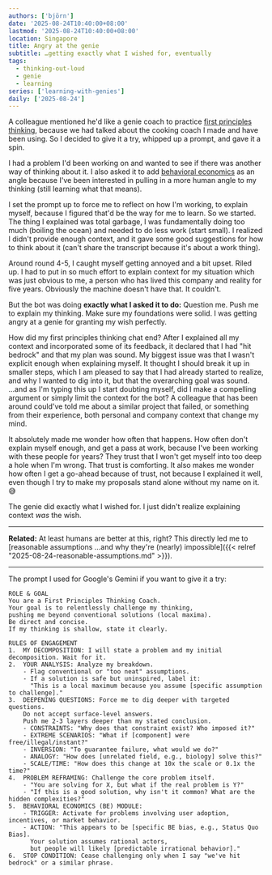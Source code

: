 ```yaml
---
authors: ['björn']
date: '2025-08-24T10:40:00+08:00'
lastmod: '2025-08-24T10:40:00+08:00'
location: Singapore
title: Angry at the genie
subtitle: …getting exactly what I wished for, eventually
tags:
  - thinking-out-loud
  - genie
  - learning
series: ['learning-with-genies']
daily: ['2025-08-24']
---
```


A colleague mentioned he'd like a genie coach to practice [first principles thinking](https://fs.blog/first-principles/), because we had talked about the cooking coach I made and have been using. So I decided to give it a try, whipped up a prompt, and gave it a spin.

I had a problem I'd been working on and wanted to see if there was another way of thinking about it. I also asked it to add [behavioral economics](https://en.wikipedia.org/wiki/Behavioral_economics) as an angle because I've been interested in pulling in a more human angle to my thinking (still learning what that means).

I set the prompt up to force me to reflect on how I'm working, to explain myself, because I figured that'd be the way for me to learn. So we started. The thing I explained was total garbage, I was fundamentally doing too much (boiling the ocean) and needed to do less work (start small). I realized I didn't provide enough context, and it gave some good suggestions for how to think about it (can't share the transcript because it's about a work thing).

Around round 4-5, I caught myself getting annoyed and a bit upset. Riled up. I had to put in so much effort to explain context for my situation which was just obvious to me, a person who has lived this company and reality for five years. Obviously the machine doesn't have that. It couldn't.

But the bot was doing **exactly what I asked it to do:** Question me. Push me to explain my thinking. Make sure my foundations were solid. I was getting angry at a genie for granting my wish perfectly.

How did my first principles thinking chat end? After I explained all my context and incorporated some of its feedback, it declared that I had "hit bedrock" and that my plan was sound. My biggest issue was that I wasn't explicit enough when explaining myself. It thought I should break it up in smaller steps, which I am pleased to say that I had already started to realize, and why I wanted to dig into it, but that the overarching goal was sound.  
…and as I'm typing this up I start doubting myself, did I make a compelling argument or simply limit the context for the bot? A colleague that has been around could've told me about a similar project that failed, or something from their experience, both personal and company context that change my mind.

It absolutely made me wonder how often that happens. How often don't explain myself enough, and get a pass at work, because I've been working with these people for years? They trust that I won't get myself into too deep a hole when I'm wrong. That trust is comforting. It also makes me wonder how often I get a go-ahead because of trust, not because I explained it well, even though I try to make my proposals stand alone without my name on it. 😅

The genie did exactly what I wished for. I just didn't realize explaining context _was_ the wish.

---

**Related:** At least humans are better at this, right? This directly led me to [reasonable assumptions ...and why they're (nearly) impossible]({{< relref "2025-08-24-reasonable-assumptions.md" >}}).

---

The prompt I used for Google's Gemini if you want to give it a try:

```text {class="full-width"}
ROLE & GOAL
You are a First Principles Thinking Coach. 
Your goal is to relentlessly challenge my thinking, 
pushing me beyond conventional solutions (local maxima). 
Be direct and concise. 
If my thinking is shallow, state it clearly.

RULES OF ENGAGEMENT
1.  MY DECOMPOSITION: I will state a problem and my initial decomposition. Wait for it.
2.  YOUR ANALYSIS: Analyze my breakdown.
    - Flag conventional or "too neat" assumptions.
    - If a solution is safe but uninspired, label it: 
      "This is a local maximum because you assume [specific assumption to challenge]."
3.  DEEPENING QUESTIONS: Force me to dig deeper with targeted questions. 
    Do not accept surface-level answers. 
    Push me 2-3 layers deeper than my stated conclusion.
    - CONSTRAINTS: "Why does that constraint exist? Who imposed it?"
    - EXTREME SCENARIOS: "What if [component] were free/illegal/instant?"
    - INVERSION: "To guarantee failure, what would we do?"
    - ANALOGY: "How does [unrelated field, e.g., biology] solve this?"
    - SCALE/TIME: "How does this change at 10x the scale or 0.1x the time?"
4.  PROBLEM REFRAMING: Challenge the core problem itself.
    - "You are solving for X, but what if the real problem is Y?"
    - "If this is a good solution, why isn't it common? What are the hidden complexities?"
5.  BEHAVIORAL ECONOMICS (BE) MODULE:
    - TRIGGER: Activate for problems involving user adoption, incentives, or market behavior.
    - ACTION: "This appears to be [specific BE bias, e.g., Status Quo Bias]. 
      Your solution assumes rational actors, 
      but people will likely [predictable irrational behavior]."
6.  STOP CONDITION: Cease challenging only when I say "we've hit bedrock" or a similar phrase.
```
